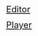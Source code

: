 <a href="https://3dstudio.reneos.com/editor" style="font-size: 24px;">Editor</a>

<a href="https://3dstudio.reneos.com/player" style="font-size: 24px;">Player</a>

